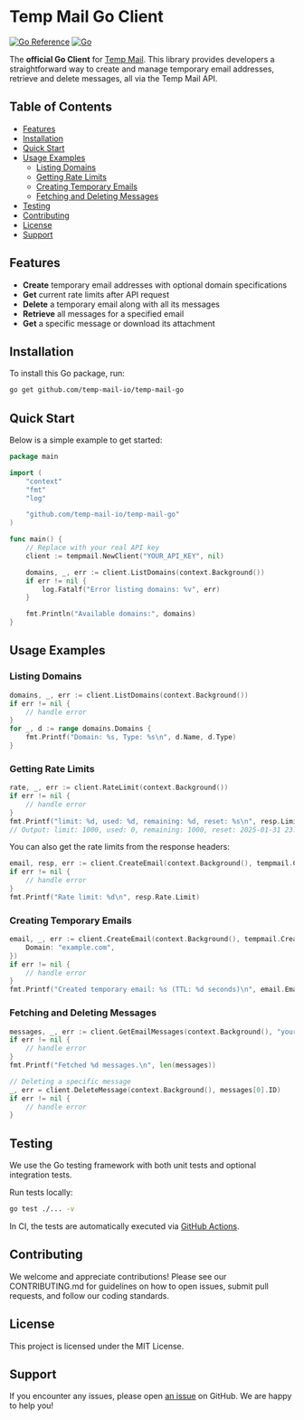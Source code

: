 # Temp Mail Go Client
[![Go Reference](https://pkg.go.dev/badge/github.com/temp-mail-io/temp-mail-go.svg)](https://pkg.go.dev/github.com/temp-mail-io/temp-mail-go)
[![Go](https://github.com/temp-mail-io/temp-mail-go/actions/workflows/test.yml/badge.svg)](https://github.com/temp-mail-io/temp-mail-go/actions)

The **official Go Client** for [Temp Mail](https://temp-mail.io). This library provides developers a straightforward way to create and manage temporary email addresses, retrieve and delete messages, all via the Temp Mail API.

## Table of Contents
- [Features](#features)
- [Installation](#installation)
- [Quick Start](#quick-start)
- [Usage Examples](#usage-examples)
    - [Listing Domains](#listing-domains)
    - [Getting Rate Limits](#getting-rate-limits)
    - [Creating Temporary Emails](#creating-temporary-emails)
    - [Fetching and Deleting Messages](#fetching-and-deleting-messages)
- [Testing](#testing)
- [Contributing](#contributing)
- [License](#license)
- [Support](#support)

## Features
- **Create** temporary email addresses with optional domain specifications
- **Get** current rate limits after API request
- **Delete** a temporary email along with all its messages
- **Retrieve** all messages for a specified email
- **Get** a specific message or download its attachment

## Installation
To install this Go package, run:
```bash
go get github.com/temp-mail-io/temp-mail-go
```

## Quick Start
Below is a simple example to get started:
```go
package main

import (
	"context"
	"fmt"
	"log"

	"github.com/temp-mail-io/temp-mail-go"
)

func main() {
	// Replace with your real API key
	client := tempmail.NewClient("YOUR_API_KEY", nil)

	domains, _, err := client.ListDomains(context.Background())
	if err != nil {
		log.Fatalf("Error listing domains: %v", err)
	}

	fmt.Println("Available domains:", domains)
}
```

## Usage Examples
### Listing Domains
```go
domains, _, err := client.ListDomains(context.Background())
if err != nil {
    // handle error
}
for _, d := range domains.Domains {
    fmt.Printf("Domain: %s, Type: %s\n", d.Name, d.Type)
}
```

### Getting Rate Limits
```go
rate, _, err := client.RateLimit(context.Background())
if err != nil {
    // handle error
}
fmt.Printf("limit: %d, used: %d, remaining: %d, reset: %s\n", resp.Limit, resp.Used, resp.Remaining, resp.Reset)
// Output: limit: 1000, used: 0, remaining: 1000, reset: 2025-01-31 23:59:59 +0000 UTC
```

You can also get the rate limits from the response headers:
```go
email, resp, err := client.CreateEmail(context.Background(), tempmail.CreateEmailOptions{})
if err != nil {
    // handle error
}
fmt.Printf("Rate limit: %d\n", resp.Rate.Limit)
```

### Creating Temporary Emails
```go
email, _, err := client.CreateEmail(context.Background(), tempmail.CreateEmailOptions{
	Domain: "example.com",
})
if err != nil {
    // handle error
}
fmt.Printf("Created temporary email: %s (TTL: %d seconds)\n", email.Email, email.TTL)
```

### Fetching and Deleting Messages
```go
messages, _, err := client.GetEmailMessages(context.Background(), "your_email@example.com")
if err != nil {
    // handle error
}
fmt.Printf("Fetched %d messages.\n", len(messages))

// Deleting a specific message
_, err = client.DeleteMessage(context.Background(), messages[0].ID)
if err != nil {
    // handle error
}
```

## Testing
We use the Go testing framework with both unit tests and optional integration tests.

Run tests locally:
```bash
go test ./... -v
```

In CI, the tests are automatically executed via [GitHub Actions](https://github.com/temp-mail-io/temp-mail-go/actions).

## Contributing
We welcome and appreciate contributions! Please see our CONTRIBUTING.md for guidelines on how to open issues, submit pull requests, and follow our coding standards.

## License
This project is licensed under the MIT License.

## Support
If you encounter any issues, please open [an issue](https://github.com/temp-mail-io/temp-mail-go/issues) on GitHub. We are happy to help you!
